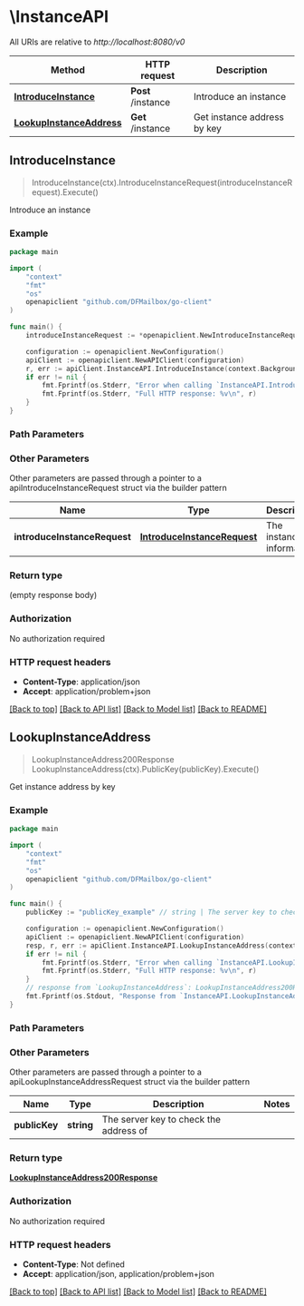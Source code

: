 # \InstanceAPI

All URIs are relative to *http://localhost:8080/v0*

Method | HTTP request | Description
------------- | ------------- | -------------
[**IntroduceInstance**](InstanceAPI.md#IntroduceInstance) | **Post** /instance | Introduce an instance
[**LookupInstanceAddress**](InstanceAPI.md#LookupInstanceAddress) | **Get** /instance | Get instance address by key



## IntroduceInstance

> IntroduceInstance(ctx).IntroduceInstanceRequest(introduceInstanceRequest).Execute()

Introduce an instance



### Example

```go
package main

import (
	"context"
	"fmt"
	"os"
	openapiclient "github.com/DFMailbox/go-client"
)

func main() {
	introduceInstanceRequest := *openapiclient.NewIntroduceInstanceRequest("0nqH2kJLWxfqdH0QIsKJp84Ck9OhPWCHZ3uMmcoknSY", "api.dfmailbox.dev") // IntroduceInstanceRequest | The instance information

	configuration := openapiclient.NewConfiguration()
	apiClient := openapiclient.NewAPIClient(configuration)
	r, err := apiClient.InstanceAPI.IntroduceInstance(context.Background()).IntroduceInstanceRequest(introduceInstanceRequest).Execute()
	if err != nil {
		fmt.Fprintf(os.Stderr, "Error when calling `InstanceAPI.IntroduceInstance``: %v\n", err)
		fmt.Fprintf(os.Stderr, "Full HTTP response: %v\n", r)
	}
}
```

### Path Parameters



### Other Parameters

Other parameters are passed through a pointer to a apiIntroduceInstanceRequest struct via the builder pattern


Name | Type | Description  | Notes
------------- | ------------- | ------------- | -------------
 **introduceInstanceRequest** | [**IntroduceInstanceRequest**](IntroduceInstanceRequest.md) | The instance information | 

### Return type

 (empty response body)

### Authorization

No authorization required

### HTTP request headers

- **Content-Type**: application/json
- **Accept**: application/problem+json

[[Back to top]](#) [[Back to API list]](../README.md#documentation-for-api-endpoints)
[[Back to Model list]](../README.md#documentation-for-models)
[[Back to README]](../README.md)


## LookupInstanceAddress

> LookupInstanceAddress200Response LookupInstanceAddress(ctx).PublicKey(publicKey).Execute()

Get instance address by key



### Example

```go
package main

import (
	"context"
	"fmt"
	"os"
	openapiclient "github.com/DFMailbox/go-client"
)

func main() {
	publicKey := "publicKey_example" // string | The server key to check the address of (optional)

	configuration := openapiclient.NewConfiguration()
	apiClient := openapiclient.NewAPIClient(configuration)
	resp, r, err := apiClient.InstanceAPI.LookupInstanceAddress(context.Background()).PublicKey(publicKey).Execute()
	if err != nil {
		fmt.Fprintf(os.Stderr, "Error when calling `InstanceAPI.LookupInstanceAddress``: %v\n", err)
		fmt.Fprintf(os.Stderr, "Full HTTP response: %v\n", r)
	}
	// response from `LookupInstanceAddress`: LookupInstanceAddress200Response
	fmt.Fprintf(os.Stdout, "Response from `InstanceAPI.LookupInstanceAddress`: %v\n", resp)
}
```

### Path Parameters



### Other Parameters

Other parameters are passed through a pointer to a apiLookupInstanceAddressRequest struct via the builder pattern


Name | Type | Description  | Notes
------------- | ------------- | ------------- | -------------
 **publicKey** | **string** | The server key to check the address of | 

### Return type

[**LookupInstanceAddress200Response**](LookupInstanceAddress200Response.md)

### Authorization

No authorization required

### HTTP request headers

- **Content-Type**: Not defined
- **Accept**: application/json, application/problem+json

[[Back to top]](#) [[Back to API list]](../README.md#documentation-for-api-endpoints)
[[Back to Model list]](../README.md#documentation-for-models)
[[Back to README]](../README.md)

